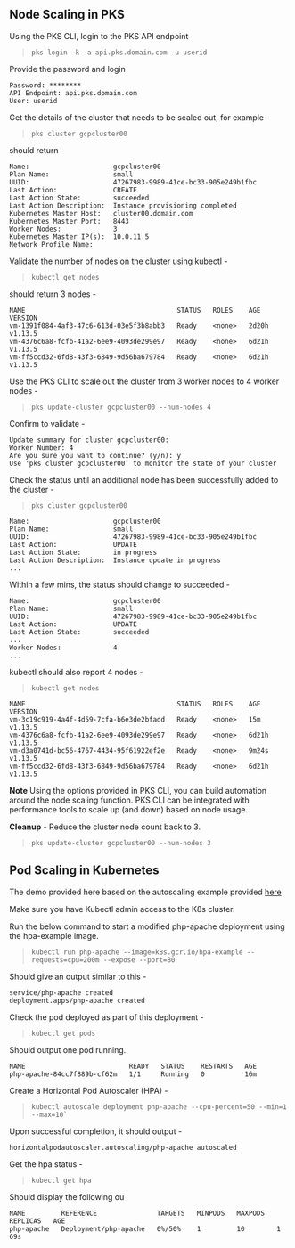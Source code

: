
## Node Scaling in PKS

Using the PKS CLI, login to the PKS API endpoint

> `pks login -k -a api.pks.domain.com -u userid`                                                                       

Provide the password and login

```shell
Password: ********
API Endpoint: api.pks.domain.com
User: userid
```
Get the details of the cluster that needs to be scaled out, for example - 

> `pks cluster gcpcluster00 `                                                                                                        

should return 
```shell
Name:                     gcpcluster00
Plan Name:                small
UUID:                     47267983-9989-41ce-bc33-905e249b1fbc
Last Action:              CREATE
Last Action State:        succeeded
Last Action Description:  Instance provisioning completed
Kubernetes Master Host:   cluster00.domain.com
Kubernetes Master Port:   8443
Worker Nodes:             3
Kubernetes Master IP(s):  10.0.11.5
Network Profile Name:
```
Validate the number of nodes on the cluster using kubectl - 

> `kubectl get nodes`

should return 3 nodes - 
```shell                                                                                           
NAME                                      STATUS   ROLES    AGE     VERSION
vm-1391f084-4af3-47c6-613d-03e5f3b8abb3   Ready    <none>   2d20h   v1.13.5
vm-4376c6a8-fcfb-41a2-6ee9-4093de299e97   Ready    <none>   6d21h   v1.13.5
vm-ff5ccd32-6fd8-43f3-6849-9d56ba679784   Ready    <none>   6d21h   v1.13.5
```

Use the PKS CLI to scale out the cluster from 3 worker nodes to 4 worker nodes - 

> `pks update-cluster gcpcluster00 --num-nodes 4 `

Confirm to validate - 
```shell
Update summary for cluster gcpcluster00:
Worker Number: 4
Are you sure you want to continue? (y/n): y
Use 'pks cluster gcpcluster00' to monitor the state of your cluster
```

Check the status until an additional node has been successfully added to the cluster - 

> `pks cluster gcpcluster00 `                                                                                                        

```shell
Name:                     gcpcluster00
Plan Name:                small
UUID:                     47267983-9989-41ce-bc33-905e249b1fbc
Last Action:              UPDATE
Last Action State:        in progress
Last Action Description:  Instance update in progress
...
```
Within a few mins, the status should change to succeeded - 

```shell
Name:                     gcpcluster00
Plan Name:                small
UUID:                     47267983-9989-41ce-bc33-905e249b1fbc
Last Action:              UPDATE
Last Action State:        succeeded
...
Worker Nodes:             4
...
```
kubectl should also report 4 nodes - 

>`kubectl get nodes`

```shell
NAME                                      STATUS   ROLES    AGE     VERSION
vm-3c19c919-4a4f-4d59-7cfa-b6e3de2bfadd   Ready    <none>   15m     v1.13.5
vm-4376c6a8-fcfb-41a2-6ee9-4093de299e97   Ready    <none>   6d21h   v1.13.5
vm-d3a0741d-bc56-4767-4434-95f61922ef2e   Ready    <none>   9m24s   v1.13.5
vm-ff5ccd32-6fd8-43f3-6849-9d56ba679784   Ready    <none>   6d21h   v1.13.5
```
**Note** Using the options provided in PKS CLI, you can build automation around the node scaling function. PKS CLI can be integrated with performance tools to scale up (and down) based on node usage.  

**Cleanup** - Reduce the cluster node count back to 3.

>`pks update-cluster gcpcluster00 --num-nodes 3`

## Pod Scaling in Kubernetes

The demo provided here based on the autoscaling example provided [here](https://kubernetes.io/docs/tasks/run-application/horizontal-pod-autoscale-walkthrough/)

Make sure you have Kubectl admin access to the K8s cluster. 

Run the below command to start a modified php-apache deployment using the hpa-example image.

> ```
> kubectl run php-apache --image=k8s.gcr.io/hpa-example --requests=cpu=200m --expose --port=80
> ```

Should give an output similar to this - 

```shell
service/php-apache created
deployment.apps/php-apache created
```

Check the pod deployed as part of this deployment - 

> `kubectl get pods`

Should output one pod running. 

```shell
NAME                          READY   STATUS    RESTARTS   AGE
php-apache-84cc7f889b-cf62m   1/1     Running   0          16m
```
Create a Horizontal Pod Autoscaler (HPA) - 

> ```
>kubectl autoscale deployment php-apache --cpu-percent=50 --min=1 --max=10`
>``` 

Upon successful completion, it should output - 

```
horizontalpodautoscaler.autoscaling/php-apache autoscaled
```

Get the hpa status - 

> `kubectl get hpa` 

Should display the following ou
```shell
NAME         REFERENCE               TARGETS   MINPODS   MAXPODS   REPLICAS   AGE
php-apache   Deployment/php-apache   0%/50%    1         10        1          69s
```

<!--stackedit_data:
eyJoaXN0b3J5IjpbLTE5ODQ1NTgzMzQsMTY5MjM1MzgxMSwxNj
Q5NjIzNjA5LC0xNjc3MjMzOTc3LC0xNTAzOTc4ODI2LDkzMTMy
MjE1NiwxODMxMDkyNTcsMTk2NTI5NjExNCw3MzA5OTgxMTZdfQ
==
-->